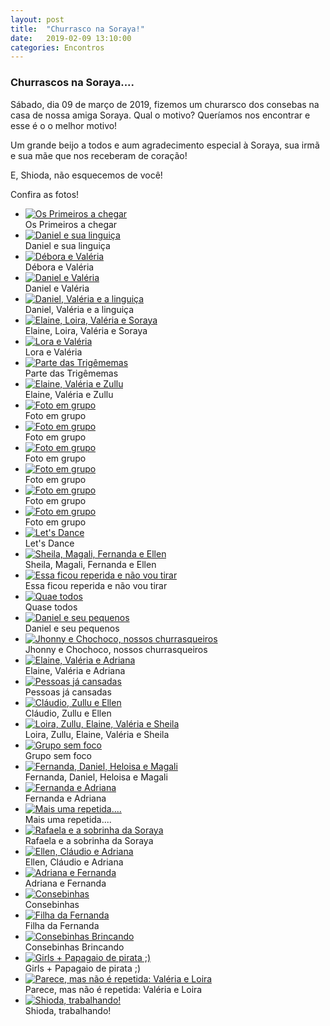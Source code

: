 ```yaml
---
layout: post
title:  "Churrasco na Soraya!"
date:   2019-02-09 13:10:00
categories: Encontros
---
```


### Churrascos na Soraya....

Sábado, dia 09 de março de 2019, fizemos um churarsco dos consebas na casa de nossa amiga Soraya. Qual o motivo? Queríamos nos encontrar e esse é o o melhor motivo!

Um grande beijo a todos e aum agradecimento especial à Soraya, sua irmã e sua mãe que nos receberam de coração!

E, Shioda, não esquecemos de você!

Confira as fotos!

<ul>
     <li>
        <a href="https://s3-us-west-2.amazonaws.com/consebas/churrasco-na-soraya-09-03-2019-01.jpg" target="_blank">
            <img src="https://s3-us-west-2.amazonaws.com/consebas/churrasco-na-soraya-09-03-2019-01.jpg" alt="Os Primeiros a chegar">
        </a><br>
        Os Primeiros a chegar
     </li>
     <li>
        <a href="https://s3-us-west-2.amazonaws.com/consebas/churrasco-na-soraya-09-03-2019-02.jpg" target="_blank">
            <img src="https://s3-us-west-2.amazonaws.com/consebas/churrasco-na-soraya-09-03-2019-02.jpg" alt="Daniel e sua linguiça">
        </a><br>
        Daniel e sua linguiça
     </li>
     <li>
        <a href="https://s3-us-west-2.amazonaws.com/consebas/churrasco-na-soraya-09-03-2019-03.jpg" target="_blank">
            <img src="https://s3-us-west-2.amazonaws.com/consebas/churrasco-na-soraya-09-03-2019-03.jpg" alt="Débora e Valéria">
        </a><br>
        Débora e Valéria
     </li>
     <li>
        <a href="https://s3-us-west-2.amazonaws.com/consebas/churrasco-na-soraya-09-03-2019-04.jpg" target="_blank">
            <img src="https://s3-us-west-2.amazonaws.com/consebas/churrasco-na-soraya-09-03-2019-04.jpg" alt="Daniel e Valéria">
        </a><br>
        Daniel e Valéria
     </li>
     <li>
        <a href="https://s3-us-west-2.amazonaws.com/consebas/churrasco-na-soraya-09-03-2019-05.jpg" target="_blank">
            <img src="https://s3-us-west-2.amazonaws.com/consebas/churrasco-na-soraya-09-03-2019-05.jpg" alt="Daniel, Valéria e a linguiça">
        </a><br>
        Daniel, Valéria e a linguiça
     </li>
     <li>
        <a href="https://s3-us-west-2.amazonaws.com/consebas/churrasco-na-soraya-09-03-2019-06.jpg" target="_blank">
            <img src="https://s3-us-west-2.amazonaws.com/consebas/churrasco-na-soraya-09-03-2019-06.jpg" alt="Elaine, Loira, Valéria e Soraya">
        </a><br>
        Elaine, Loira, Valéria e Soraya
     </li>
     <li>
        <a href="https://s3-us-west-2.amazonaws.com/consebas/churrasco-na-soraya-09-03-2019-07.jpg" target="_blank">
            <img src="https://s3-us-west-2.amazonaws.com/consebas/churrasco-na-soraya-09-03-2019-07.jpg" alt="Lora e Valéria">
        </a><br>
        Lora e Valéria
     </li>
     <li>
        <a href="https://s3-us-west-2.amazonaws.com/consebas/churrasco-na-soraya-09-03-2019-08.jpg" target="_blank">
            <img src="https://s3-us-west-2.amazonaws.com/consebas/churrasco-na-soraya-09-03-2019-08.jpg" alt="Parte das Trigêmemas">
        </a><br>
        Parte das Trigêmemas
     </li>
     <!--<li>
        <a href="https://s3-us-west-2.amazonaws.com/consebas/churrasco-na-soraya-09-03-2019-09.jpg" target="_blank">
        <img src="https://s3-us-west-2.amazonaws.com/consebas/churrasco-na-soraya-09-03-2019-09.jpg" alt="Adriana">
        </a><br>
        Adriana
     </li>-->
     <li>
        <a href="https://s3-us-west-2.amazonaws.com/consebas/churrasco-na-soraya-09-03-2019-10.jpg" target="_blank">
            <img src="https://s3-us-west-2.amazonaws.com/consebas/churrasco-na-soraya-09-03-2019-10.jpg" alt="Elaine, Valéria e Zullu">
        </a><br>
        Elaine, Valéria e Zullu
     </li>
     <li>
        <a href="https://s3-us-west-2.amazonaws.com/consebas/churrasco-na-soraya-09-03-2019-11.jpg" target="_blank">
            <img src="https://s3-us-west-2.amazonaws.com/consebas/churrasco-na-soraya-09-03-2019-11.jpg" alt="Foto em grupo">
        </a><br>
        Foto em grupo
     </li>
     <li>
        <a href="https://s3-us-west-2.amazonaws.com/consebas/churrasco-na-soraya-09-03-2019-12.jpg" target="_blank">
            <img src="https://s3-us-west-2.amazonaws.com/consebas/churrasco-na-soraya-09-03-2019-12.jpg" alt="Foto em grupo">
        </a><br>
        Foto em grupo
     </li>
     <li>
        <a href="https://s3-us-west-2.amazonaws.com/consebas/churrasco-na-soraya-09-03-2019-13.jpg" target="_blank">
            <img src="https://s3-us-west-2.amazonaws.com/consebas/churrasco-na-soraya-09-03-2019-13.jpg" alt="Foto em grupo">
        </a><br>
        Foto em grupo
     </li>
     <li>
        <a href="https://s3-us-west-2.amazonaws.com/consebas/churrasco-na-soraya-09-03-2019-14.jpg" target="_blank">
            <img src="https://s3-us-west-2.amazonaws.com/consebas/churrasco-na-soraya-09-03-2019-14.jpg" alt="Foto em grupo">
        </a><br>
        Foto em grupo
     </li>
     <li>
        <a href="https://s3-us-west-2.amazonaws.com/consebas/churrasco-na-soraya-09-03-2019-15.jpg" target="_blank">
            <img src="https://s3-us-west-2.amazonaws.com/consebas/churrasco-na-soraya-09-03-2019-15.jpg" alt="Foto em grupo">
        </a><br>
        Foto em grupo
     </li>
     <li>
        <a href="https://s3-us-west-2.amazonaws.com/consebas/churrasco-na-soraya-09-03-2019-16.jpg" target="_blank">
            <img src="https://s3-us-west-2.amazonaws.com/consebas/churrasco-na-soraya-09-03-2019-16.jpg" alt="Foto em grupo">
        </a><br>
        Foto em grupo
     </li>
     <li>
        <a href="https://s3-us-west-2.amazonaws.com/consebas/churrasco-na-soraya-09-03-2019-17.jpg" target="_blank">
            <img src="https://s3-us-west-2.amazonaws.com/consebas/churrasco-na-soraya-09-03-2019-17.jpg" alt="Let's Dance">
        </a><br>
        Let's Dance
     </li>
     <li>
        <a href="https://s3-us-west-2.amazonaws.com/consebas/churrasco-na-soraya-09-03-2019-18.jpg" target="_blank">
            <img src="https://s3-us-west-2.amazonaws.com/consebas/churrasco-na-soraya-09-03-2019-18.jpg" alt="Sheila, Magali, Fernanda e Ellen">
        </a><br>
        Sheila, Magali, Fernanda e Ellen
     </li>
     <li>
        <a href="https://s3-us-west-2.amazonaws.com/consebas/churrasco-na-soraya-09-03-2019-19.jpg" target="_blank">
            <img src="https://s3-us-west-2.amazonaws.com/consebas/churrasco-na-soraya-09-03-2019-19.jpg" alt="Essa ficou reperida e não vou tirar">
        </a><br>
        Essa ficou reperida e não vou tirar
     </li>
     <li>
        <a href="https://s3-us-west-2.amazonaws.com/consebas/churrasco-na-soraya-09-03-2019-20.jpg" target="_blank">
            <img src="https://s3-us-west-2.amazonaws.com/consebas/churrasco-na-soraya-09-03-2019-20.jpg" alt="Quae todos">
        </a><br>
        Quase todos
     </li>
     <li>
        <a href="https://s3-us-west-2.amazonaws.com/consebas/churrasco-na-soraya-09-03-2019-21.jpg" target="_blank">
            <img src="https://s3-us-west-2.amazonaws.com/consebas/churrasco-na-soraya-09-03-2019-21.jpg" alt="Daniel e seu pequenos">
        </a><br>
        Daniel e seu pequenos
     </li>
     <li>
        <a href="https://s3-us-west-2.amazonaws.com/consebas/churrasco-na-soraya-09-03-2019-22.jpg" target="_blank">
            <img src="https://s3-us-west-2.amazonaws.com/consebas/churrasco-na-soraya-09-03-2019-22.jpg" alt="Jhonny e Chochoco, nossos churrasqueiros">
        </a><br>
        Jhonny e Chochoco, nossos churrasqueiros
     </li>
     <li>
        <a href="https://s3-us-west-2.amazonaws.com/consebas/churrasco-na-soraya-09-03-2019-23.jpg" target="_blank">
            <img src="https://s3-us-west-2.amazonaws.com/consebas/churrasco-na-soraya-09-03-2019-23.jpg" alt="Elaine, Valéria e Adriana">
        </a><br>
        Elaine, Valéria e Adriana
     </li>
     <li>
        <a href="https://s3-us-west-2.amazonaws.com/consebas/churrasco-na-soraya-09-03-2019-24.jpg" target="_blank">
            <img src="https://s3-us-west-2.amazonaws.com/consebas/churrasco-na-soraya-09-03-2019-24.jpg" alt="Pessoas já cansadas">
        </a><br>
        Pessoas já cansadas
     </li>
     <li>
        <a href="https://s3-us-west-2.amazonaws.com/consebas/churrasco-na-soraya-09-03-2019-25.jpg" target="_blank">
            <img src="https://s3-us-west-2.amazonaws.com/consebas/churrasco-na-soraya-09-03-2019-25.jpg" alt="Cláudio, Zullu e Ellen">
        </a><br>
        Cláudio, Zullu e Ellen
     </li>
     <li>
        <a href="https://s3-us-west-2.amazonaws.com/consebas/churrasco-na-soraya-09-03-2019-26.jpg" target="_blank">
            <img src="https://s3-us-west-2.amazonaws.com/consebas/churrasco-na-soraya-09-03-2019-26.jpg" alt="Loira, Zullu, Elaine, Valéria e Sheila">
        </a><br>
        Loira, Zullu, Elaine, Valéria e Sheila
     </li>
     <li>
        <a href="https://s3-us-west-2.amazonaws.com/consebas/churrasco-na-soraya-09-03-2019-27.jpg" target="_blank">
            <img src="https://s3-us-west-2.amazonaws.com/consebas/churrasco-na-soraya-09-03-2019-27.jpg" alt="Grupo sem foco">
        </a><br>
        Grupo sem foco
     </li>
     <li>
        <a href="https://s3-us-west-2.amazonaws.com/consebas/churrasco-na-soraya-09-03-2019-28.jpg" target="_blank">
            <img src="https://s3-us-west-2.amazonaws.com/consebas/churrasco-na-soraya-09-03-2019-28.jpg" alt="Fernanda, Daniel, Heloisa e Magali">
        </a><br>
        Fernanda, Daniel, Heloisa e Magali
     </li>
     <li>
        <a href="https://s3-us-west-2.amazonaws.com/consebas/churrasco-na-soraya-09-03-2019-29.jpg" target="_blank">
            <img src="https://s3-us-west-2.amazonaws.com/consebas/churrasco-na-soraya-09-03-2019-29.jpg" alt="Fernanda e Adriana">
        </a><br>
        Fernanda e Adriana
     </li>
     <li>
        <a href="https://s3-us-west-2.amazonaws.com/consebas/churrasco-na-soraya-09-03-2019-30.jpg" target="_blank">
            <img src="https://s3-us-west-2.amazonaws.com/consebas/churrasco-na-soraya-09-03-2019-30.jpg" alt="Mais uma repetida....">
        </a><br>
        Mais uma repetida....
     </li>
     <li>
        <a href="https://s3-us-west-2.amazonaws.com/consebas/churrasco-na-soraya-09-03-2019-31.jpg" target="_blank">
            <img src="https://s3-us-west-2.amazonaws.com/consebas/churrasco-na-soraya-09-03-2019-31.jpg" alt="Rafaela e a sobrinha da Soraya">
        </a><br>
        Rafaela e a sobrinha da Soraya
     </li>
     <li>
        <a href="https://s3-us-west-2.amazonaws.com/consebas/churrasco-na-soraya-09-03-2019-32.jpg" target="_blank">
            <img src="https://s3-us-west-2.amazonaws.com/consebas/churrasco-na-soraya-09-03-2019-32.jpg" alt="Ellen, Cláudio e Adriana">
        </a><br>
        Ellen, Cláudio e Adriana
     </li>
     <li>
        <a href="https://s3-us-west-2.amazonaws.com/consebas/churrasco-na-soraya-09-03-2019-33.jpg" target="_blank">
            <img src="https://s3-us-west-2.amazonaws.com/consebas/churrasco-na-soraya-09-03-2019-33.jpg" alt="Adriana e Fernanda">
        </a><br>
        Adriana e Fernanda
     </li>
     <li>
        <a href="https://s3-us-west-2.amazonaws.com/consebas/churrasco-na-soraya-09-03-2019-34.jpg" target="_blank">
            <img src="https://s3-us-west-2.amazonaws.com/consebas/churrasco-na-soraya-09-03-2019-34.jpg" alt="Consebinhas">
        </a><br>
        Consebinhas
     </li>
     <li>
        <a href="https://s3-us-west-2.amazonaws.com/consebas/churrasco-na-soraya-09-03-2019-35.jpg" target="_blank">
            <img src="https://s3-us-west-2.amazonaws.com/consebas/churrasco-na-soraya-09-03-2019-35.jpg" alt="Filha da Fernanda">
        </a><br>
        Filha da Fernanda
     </li>
     <li>
        <a href="https://s3-us-west-2.amazonaws.com/consebas/churrasco-na-soraya-09-03-2019-36.jpg" target="_blank">
            <img src="https://s3-us-west-2.amazonaws.com/consebas/churrasco-na-soraya-09-03-2019-36.jpg" alt="Consebinhas Brincando">
        </a><br>
        Consebinhas Brincando
     </li>
     <li>
        <a href="https://s3-us-west-2.amazonaws.com/consebas/churrasco-na-soraya-09-03-2019-37.jpg" target="_blank">
            <img src="https://s3-us-west-2.amazonaws.com/consebas/churrasco-na-soraya-09-03-2019-37.jpg" alt="Girls + Papagaio de pirata ;)">
        </a><br>
        Girls + Papagaio de pirata ;)
     </li>
     <li>
        <a href="https://s3-us-west-2.amazonaws.com/consebas/churrasco-na-soraya-09-03-2019-38.jpg" target="_blank">
            <img src="https://s3-us-west-2.amazonaws.com/consebas/churrasco-na-soraya-09-03-2019-38.jpg" alt="Parece, mas não é repetida: Valéria e Loira">
        </a><br>
        Parece, mas não é repetida: Valéria e Loira
     </li>
     <li>
        <a href="https://s3-us-west-2.amazonaws.com/consebas/churrasco-na-soraya-09-03-2019-39.jpg" target="_blank">
            <img src="https://s3-us-west-2.amazonaws.com/consebas/churrasco-na-soraya-09-03-2019-39.jpg" alt="Shioda, trabalhando!">
        </a><br>
        Shioda, trabalhando!
     </li>
 </ul>
